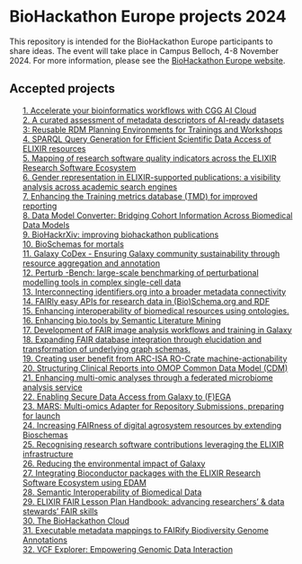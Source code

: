 

# BioHackathon Europe projects 2024
This repository is intended for the BioHackathon Europe participants to share ideas. The event will take place in Campus Belloch, 4-8 November 2024. For more information, please see the [BioHackathon Europe website](https://biohackathon-europe.org/index.html).

## Accepted projects
<style>
ul 
{
 list-style-type: none;
}
</style>
* [1. Accelerate your bioinformatics workflows with CGG AI Cloud](1.md)
* [2. A curated assessment of metadata descriptors of AI-ready datasets](2.md)
* [3: Reusable RDM Planning Environments for Trainings and Workshops](3.md)
* [4. SPARQL Query Generation for Efficient Scientific Data Access of ELIXIR resources](4.md)
* [5. Mapping of research software quality indicators across the ELIXIR Research Software Ecosystem](5.md)
* [6. Gender representation in ELIXIR-supported publications: a visibility analysis across academic search engines](6.md)
* [7. Enhancing the Training metrics database (TMD) for improved reporting](7.md)
* [8. Data Model Converter: Bridging Cohort Information Across Biomedical Data Models](8.md)
* [9. BioHackrXiv: improving biohackathon publications](9.md)
* [10. BioSchemas for mortals](10.md)
* [11. Galaxy CoDex - Ensuring Galaxy community sustainability through resource aggregation and annotation](11.md)
* [12. Perturb -Bench: large-scale benchmarking of perturbational modelling tools in complex single-cell data](12.md)
* [13. Interconnecting identifiers.org into a broader metadata connectivity](13.md)
* [14. FAIRly easy APIs for research data in (Bio)Schema.org and RDF](14.md)
* [15. Enhancing interoperability of biomedical resources using ontologies.](15.md)
* [16. Enhancing bio.tools by Semantic Literature Mining](16.md)
* [17. Development of FAIR image analysis workflows and training in Galaxy](17.md)
* [18. Expanding FAIR database integration through elucidation and transformation of underlying graph schemas.](18.md)
* [19. Creating user benefit from ARC-ISA RO-Crate machine-actionability](19.md)
* [20. Structuring Clinical Reports into OMOP Common Data Model (CDM)](20.md)
* [21. Enhancing multi-omic analyses through a federated microbiome analysis service](21.md)
* [22. Enabling Secure Data Access from Galaxy to (F)EGA](22.md)
* [23. MARS: Multi-omics Adapter for Repository Submissions, preparing for launch](23.md)
* [24. Increasing FAIRness of digital agrosystem resources by extending Bioschemas](24.md)
* [25. Recognising research software contributions leveraging the ELIXIR infrastructure](25.md)
* [26. Reducing the environmental impact of Galaxy](26.md)
* [27. Integrating Bioconductor packages with the ELIXIR Research Software Ecosystem using EDAM](27.md)
* [28. Semantic Interoperability of Biomedical Data](28.md)
* [29. ELIXIR FAIR Lesson Plan Handbook: advancing researchers’ & data stewards’ FAIR skills](29.md)
* [30. The BioHackathon Cloud](30.md)
* [31. Executable metadata mappings to FAIRify Biodiversity Genome Annotations](31.md)
* [32. VCF Explorer: Empowering Genomic Data Interaction](32.md)
